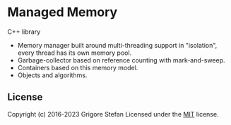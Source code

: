 # Managed Memory

C++ library
- Memory manager built around multi-threading support in "isolation", every thread has its own
memory pool.
- Garbage-collector based on reference counting with mark-and-sweep.
- Containers based on this memory model.
- Objects and algorithms.

## License

Copyright (c) 2016-2023 Grigore Stefan
Licensed under the [MIT](LICENSE) license.
